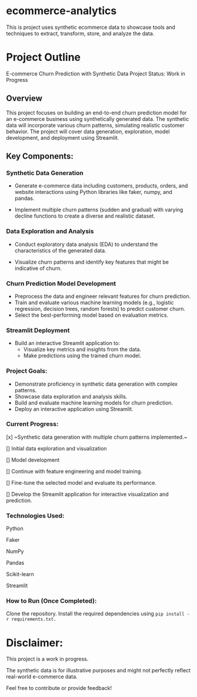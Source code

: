 # ecommerce-analytics
This is project uses synthetic ecommerce data to showcase tools and techniques to extract, transform, store, and analyze the data.


# Project Outline

E-commerce Churn Prediction with Synthetic Data
Project Status: Work in Progress

## Overview

This project focuses on building an end-to-end churn prediction model for an e-commerce business using synthetically generated data. The synthetic data will incorporate various churn patterns, simulating realistic customer behavior. The project will cover data generation, exploration, model development, and deployment using Streamlit.

## Key Components:

### Synthetic Data Generation
    
- Generate e-commerce data including customers, products, orders, and website interactions using Python libraries like faker, numpy, and pandas.

- Implement multiple churn patterns (sudden and gradual) with varying decline functions to create a diverse and realistic dataset.

### Data Exploration and Analysis

- Conduct exploratory data analysis (EDA) to understand the characteristics of the generated data.

- Visualize churn patterns and identify key features that might be indicative of churn.

### Churn Prediction Model Development

- Preprocess the data and engineer relevant features for churn prediction.
- Train and evaluate various machine learning models (e.g., logistic regression, decision trees, random forests) to predict customer churn.
- Select the best-performing model based on evaluation metrics.

### Streamlit Deployment
- Build an interactive Streamlit application to:
    - Visualize key metrics and insights from the data.
    - Make predictions using the trained churn model.

### Project Goals:

- Demonstrate proficiency in synthetic data generation with complex patterns.
- Showcase data exploration and analysis skills.
- Build and evaluate machine learning models for churn prediction.
- Deploy an interactive application using Streamlit.

### Current Progress:

[x] ~Synthetic data generation with multiple churn patterns implemented.~

[] Initial data exploration and visualization

[] Model development

[] Continue with feature engineering and model training.

[] Fine-tune the selected model and evaluate its performance.

[] Develop the Streamlit application for interactive visualization and prediction.

### Technologies Used:

Python

Faker

NumPy

Pandas

Scikit-learn

Streamlit

### How to Run (Once Completed):

Clone the repository.
Install the required dependencies using `pip install -r requirements.txt.`


# Disclaimer:

This project is a work in progress.

The synthetic data is for illustrative purposes and might not perfectly reflect real-world e-commerce data.

Feel free to contribute or provide feedback!